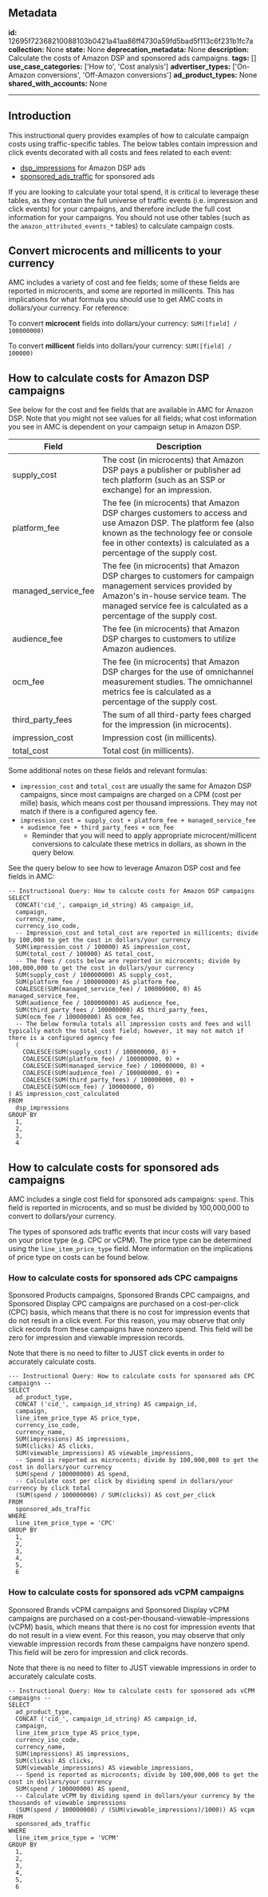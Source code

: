 ## Metadata

**id:** 12695f72368210088103b0421a41aa86ff4730a59fd5bad5f113c6f231b1fc7a
**collection:** None
**state:** None
**deprecation_metadata:** None
**description:** Calculate the costs of Amazon DSP and sponsored ads campaigns.
**tags:** []
**use_case_categories:** ['How to', 'Cost analysis']
**advertiser_types:** ['On-Amazon conversions', 'Off-Amazon conversions']
**ad_product_types:** None
**shared_with_accounts:** None

---

## Introduction

This instructional query provides examples of how to calculate campaign costs using traffic-specific tables. The below tables contain impression and click events decorated with all costs and fees related to each event:

* [dsp_impressions](https://advertising.amazon.com/API/docs/en-us/guides/amazon-marketing-cloud/datasources/dsp_impressions) for Amazon DSP ads
* [sponsored_ads_traffic](https://advertising.amazon.com/API/docs/en-us/guides/amazon-marketing-cloud/datasources/sponsored_ads_traffic) for sponsored ads

If you are looking to calculate your total spend, it is critical to leverage these tables, as they contain the full universe of traffic events (i.e. impression and click events) for your campaigns, and therefore include the full cost information for your campaigns. You should not use other tables (such as the `amazon_attributed_events_*` tables) to calculate campaign costs.

## Convert microcents and millicents to your currency

AMC includes a variety of cost and fee fields; some of these fields are reported in microcents, and some are reported in millicents. This has implications for what formula you should use to get AMC costs in dollars/your currency. For reference:

To convert **microcent** fields into dollars/your currency:
  `SUM([field] / 100000000)`
  
To convert **millicent** fields into dollars/your currency:
   `SUM([field] / 100000)`

## How to calculate costs for Amazon DSP campaigns

See below for the cost and fee fields that are available in AMC for Amazon DSP. Note that you might not see values for all fields; what cost information you see in AMC is dependent on your campaign setup in Amazon DSP.

| Field | Description |
|--------|-------------|
| supply_cost | The cost (in microcents) that Amazon DSP pays a publisher or publisher ad tech platform (such as an SSP or exchange) for an impression. |
| platform_fee | The fee (in microcents) that Amazon DSP charges customers to access and use Amazon DSP. The platform fee (also known as the technology fee or console fee in other contexts) is calculated as a percentage of the supply cost. |
| managed_service_fee | The fee (in microcents) that Amazon DSP charges to customers for campaign management services provided by Amazon's in-house service team. The managed service fee is calculated as a percentage of the supply cost. |
| audience_fee | The fee (in microcents) that Amazon DSP charges to customers to utilize Amazon audiences. |
| ocm_fee | The fee (in microcents) that Amazon DSP charges for the use of omnichannel measurement studies. The omnichannel metrics fee is calculated as a percentage of the supply cost. |
| third_party_fees | The sum of all third-party fees charged for the impression (in microcents). |
| impression_cost | Impression cost (in millicents). |
| total_cost | Total cost (in millicents). |


Some additional notes on these fields and relevant formulas:

* `impression_cost` and `total_cost` are usually the same for Amazon DSP campaigns, since most campaigns are charged on a CPM (cost per mille) basis, which means cost per thousand impressions. They may not match if there is a configured agency fee.
* `impression_cost = supply_cost + platform_fee + managed_service_fee + audience_fee + third_party_fees + ocm_fee`
    * Reminder that you will need to apply appropriate microcent/millicent conversions to calculate these metrics in dollars, as shown in the query below.

See the query below to see how to leverage Amazon DSP cost and fee fields in AMC:


```
-- Instructional Query: How to calcute costs for Amazon DSP campaigns
SELECT
  CONCAT('cid_', campaign_id_string) AS campaign_id,
  campaign,
  currency_name,
  currency_iso_code,
  -- Impression_cost and total_cost are reported in millicents; divide by 100,000 to get the cost in dollars/your currency
  SUM(impression_cost / 100000) AS impression_cost,
  SUM(total_cost / 100000) AS total_cost,
  -- The fees / costs below are reported in microcents; divide by 100,000,000 to get the cost in dollars/your currency
  SUM(supply_cost / 100000000) AS supply_cost,
  SUM(platform_fee / 100000000) AS platform_fee,
  COALESCE(SUM(managed_service_fee) / 100000000, 0) AS managed_service_fee,
  SUM(audience_fee / 100000000) AS audience_fee,
  SUM(third_party_fees / 100000000) AS third_party_fees,
  SUM(ocm_fee / 100000000) AS ocm_fee,
  -- The below formula totals all impression costs and fees and will typically match the total_cost field; however, it may not match if there is a configured agency fee
  (
    COALESCE(SUM(supply_cost) / 100000000, 0) + 
    COALESCE(SUM(platform_fee) / 100000000, 0) + 
    COALESCE(SUM(managed_service_fee) / 100000000, 0) + 
    COALESCE(SUM(audience_fee) / 100000000, 0) + 
    COALESCE(SUM(third_party_fees) / 100000000, 0) + 
    COALESCE(SUM(ocm_fee) / 100000000, 0)
) AS impression_cost_calculated
FROM
  dsp_impressions
GROUP BY
  1,
  2,
  3,
  4
```

## How to calculate costs for sponsored ads campaigns

AMC includes a single cost field for sponsored ads campaigns: `spend`. This field is reported in microcents, and so must be divided by 100,000,000 to convert to dollars/your currency.

The types of sponsored ads traffic events that incur costs will vary based on your price type (e.g. CPC or vCPM). The price type can be determined using the `line_item_price_type` field. More information on the implications of price type on costs can be found below.

### How to calculate costs for sponsored ads CPC campaigns 

Sponsored Products campaigns, Sponsored Brands CPC campaigns, and Sponsored Display CPC campaigns are purchased on a cost-per-click (CPC) basis, which means that there is no cost for impression events that do not result in a click event.  For this reason, you may observe that only click records from these campaigns have nonzero spend. This field will be zero for impression and viewable impression records.

Note that there is no need to filter to JUST click events in order to accurately calculate costs.



```
--- Instructional Query: How to calculate costs for sponsored ads CPC campaigns --
SELECT
  ad_product_type,
  CONCAT ('cid_', campaign_id_string) AS campaign_id,
  campaign,
  line_item_price_type AS price_type,
  currency_iso_code,
  currency_name,
  SUM(impressions) AS impressions,
  SUM(clicks) AS clicks,
  SUM(viewable_impressions) AS viewable_impressions,
  -- Spend is reported as microcents; divide by 100,000,000 to get the cost in dollars/your currency
  SUM(spend / 100000000) AS spend,
  -- Calculate cost per click by dividing spend in dollars/your currency by click total
  (SUM(spend / 100000000) / SUM(clicks)) AS cost_per_click
FROM
  sponsored_ads_traffic
WHERE
  line_item_price_type = 'CPC'
GROUP BY
  1,
  2,
  3,
  4,
  5,
  6
```

### How to calculate costs for sponsored ads vCPM campaigns 

Sponsored Brands vCPM campaigns and Sponsored Display vCPM campaigns are purchased on a cost-per-thousand-viewable-impressions (vCPM) basis, which means that there is no cost for impression events that do not result in a view event. For this reason, you may observe that only viewable impression records from these campaigns have nonzero spend. This field will be zero for impression and click records.

Note that there is no need to filter to JUST viewable impressions in order to accurately calculate costs.



```
-- Instructional Query: How to calculate costs for sponsored ads vCPM campaigns --
SELECT
  ad_product_type,
  CONCAT ('cid_', campaign_id_string) AS campaign_id,
  campaign,
  line_item_price_type AS price_type,
  currency_iso_code,
  currency_name,
  SUM(impressions) AS impressions,
  SUM(clicks) AS clicks,
  SUM(viewable_impressions) AS viewable_impressions,
  -- Spend is reported as microcents; divide by 100,000,000 to get the cost in dollars/your currency
  SUM(spend / 100000000) AS spend,
  -- Calculate vCPM by dividing spend in dollars/your currency by the thousands of viewable impressions
  (SUM(spend / 100000000) / (SUM(viewable_impressions)/1000)) AS vcpm
FROM
  sponsored_ads_traffic
WHERE
  line_item_price_type = 'VCPM'
GROUP BY
  1,
  2,
  3,
  4,
  5,
  6
```
